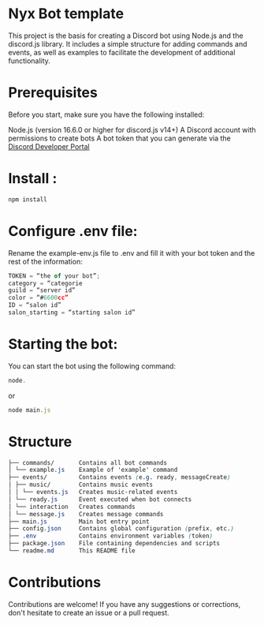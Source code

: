 # Nyx Bot template

This project is the basis for creating a Discord bot using Node.js and the discord.js library. It includes a simple structure for adding commands and events, as well as examples to facilitate the development of additional functionality.

# Prerequisites
Before you start, make sure you have the following installed:

Node.js (version 16.6.0 or higher for discord.js v14+)
A Discord account with permissions to create bots
A bot token that you can generate via the [Discord Developer Portal](https://discord.com/developers/applications)

# Install :

```js
npm install
```

# Configure .env file:

Rename the example-env.js file to .env and fill it with your bot token and the rest of the information:

```js
TOKEN = “the of your bot”;
category = “categorie
guild = “server id”
color = “#6600cc”
ID = “salon id”
salon_starting = “starting salon id”
```

# Starting the bot:

You can start the bot using the following command:

```js
node.
```
or
```js
node main.js
```

# Structure

```css
├── commands/       Contains all bot commands
│ └── example.js    Example of 'example' command
├── events/         Contains events (e.g. ready, messageCreate)
│ ├── music/        Contains music events
│ │ └── events.js   Creates music-related events
│ └── ready.js      Event executed when bot connects
│ └── interaction   Creates commands
│ └── message.js    Creates message commands
├── main.js         Main bot entry point
├── config.json     Contains global configuration (prefix, etc.)
├── .env            Contains environment variables (token)
├── package.json    File containing dependencies and scripts
└── readme.md       This README file
```

# Contributions
Contributions are welcome! If you have any suggestions or corrections, don't hesitate to create an issue or a pull request.
